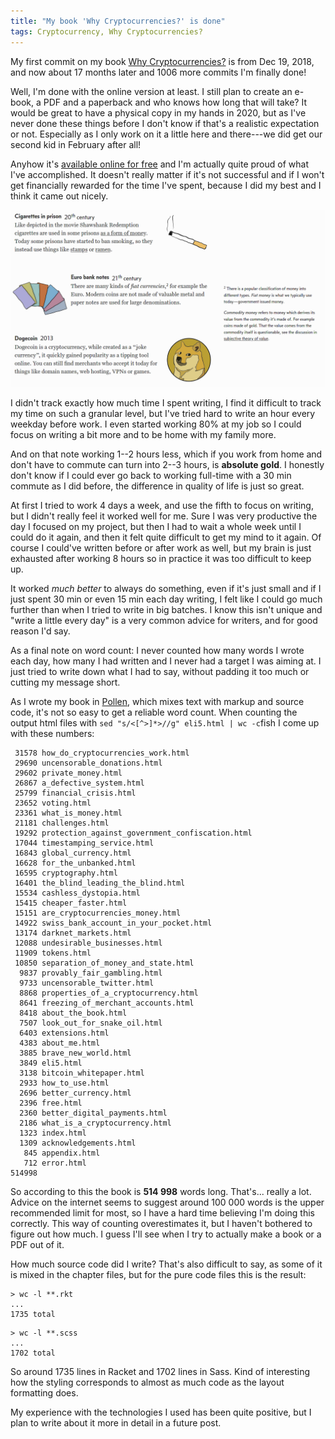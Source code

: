 ```yaml
---
title: "My book 'Why Cryptocurrencies?' is done"
tags: Cryptocurrency, Why Cryptocurrencies?
---
```


My first commit on my book [Why Cryptocurrencies?][main] is from Dec 19, 2018, and now about 17 months later and 1006 more commits I'm finally done!

Well, I'm done with the online version at least. I still plan to create an e-book, a PDF and a paperback and who knows how long that will take? It would be great to have a physical copy in my hands in 2020, but as I've never done these things before I don't know if that's a realistic expectation or not. Especially as I only work on it a little here and there---we did get our second kid in February after all!

Anyhow it's [available online for free][main] and I'm actually quite proud of what I've accomplished. It doesn't really matter if it's not successful and if I won't get financially rewarded for the time I've spent, because I did my best and I think it came out nicely.

![A screenshot of the chapter "What is money?"](/images/whycrypto/ex_money.png)

I didn't track exactly how much time I spent writing, I find it difficult to track my time on such a granular level, but I've tried hard to write an hour every weekday before work. I even started working 80% at my job so I could focus on writing a bit more and to be home with my family more.

And on that note working 1--2 hours less, which if you work from home and don't have to commute can turn into 2--3 hours, is **absolute gold**. I honestly don't know if I could ever go back to working full-time with a 30 min commute as I did before, the difference in quality of life is just so great.

At first I tried to work 4 days a week, and use the fifth to focus on writing, but I didn't really feel it worked well for me. Sure I was very productive the day I focused on my project, but then I had to wait a whole week until I could do it again, and then it felt quite difficult to get my mind to it again. Of course I could've written before or after work as well, but my brain is just exhausted after working 8 hours so in practice it was too difficult to keep up.

It worked *much better* to always do something, even if it's just small and if I just spent 30 min or even 15 min each day writing, I felt like I could go much further than when I tried to write in big batches. I know this isn't unique and "write a little every day" is a very common advice for writers, and for good reason I'd say.

As a final note on word count: I never counted how many words I wrote each day, how many I had written and I never had a target I was aiming at. I just tried to write down what I had to say, without padding it too much or cutting my message short.

As I wrote my book in [Pollen][pollen], which mixes text with markup and source code, it's not so easy to get a reliable word count. When counting the output html files with `sed "s/<[^>]*>//g" eli5.html | wc -c`fish I come up with these numbers:

```
 31578 how_do_cryptocurrencies_work.html
 29690 uncensorable_donations.html
 29602 private_money.html
 26867 a_defective_system.html
 25799 financial_crisis.html
 23652 voting.html
 23361 what_is_money.html
 21181 challenges.html
 19292 protection_against_government_confiscation.html
 17044 timestamping_service.html
 16843 global_currency.html
 16628 for_the_unbanked.html
 16595 cryptography.html
 16401 the_blind_leading_the_blind.html
 15534 cashless_dystopia.html
 15415 cheaper_faster.html
 15151 are_cryptocurrencies_money.html
 14922 swiss_bank_account_in_your_pocket.html
 13174 darknet_markets.html
 12088 undesirable_businesses.html
 11909 tokens.html
 10850 separation_of_money_and_state.html
  9837 provably_fair_gambling.html
  9733 uncensorable_twitter.html
  8868 properties_of_a_cryptocurrency.html
  8641 freezing_of_merchant_accounts.html
  8418 about_the_book.html
  7507 look_out_for_snake_oil.html
  6403 extensions.html
  4383 about_me.html
  3885 brave_new_world.html
  3849 eli5.html
  3138 bitcoin_whitepaper.html
  2933 how_to_use.html
  2696 better_currency.html
  2396 free.html
  2360 better_digital_payments.html
  2186 what_is_a_cryptocurrency.html
  1323 index.html
  1309 acknowledgements.html
   845 appendix.html
   712 error.html
514998
```

So according to this the book is **514 998** words long. That's... really a lot. Advice on the internet seems to suggest around 100 000 words is the upper recommended limit for most, so I have a hard time believing I'm doing this correctly. This way of counting overestimates it, but I haven't bothered to figure out how much. I guess I'll see when I try to actually make a book or a PDF out of it.

How much source code did I write? That's also difficult to say, as some of it is mixed in the chapter files, but for the pure code files this is the result:

```fish
> wc -l **.rkt
...
1735 total
```

```fish
> wc -l **.scss
...
1702 total
```

So around 1735 lines in Racket and 1702 lines in Sass. Kind of interesting how the styling corresponds to almost as much code as the layout formatting does.

My experience with the technologies I used has been quite positive, but I plan to write about it more in detail in a future post.

[main]: https://whycryptocurrencies.com/ "Why Cryptocurrencies?"
[pollen]: https://docs.racket-lang.org/pollen/ "Pollen: the book is a program"
[racket]: https://racket-lang.org/ "Racket"
[sass]: https://sass-lang.com/ "Sass: CSS with superpowers"

